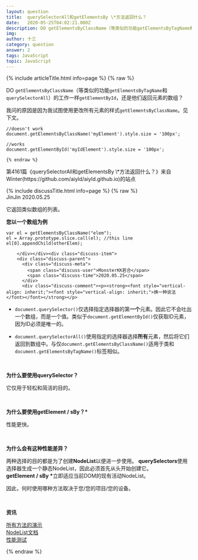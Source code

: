```yaml
---
layout: question
title:  querySelectorAll和getElementsBy \*方法返回什么？
date:   2020-05-25T04:02:21.000Z
description: DO getElementsByClassName（等类似的功能getElementsByTagName和querySelectorAll）的工作一样ge...
img: 
author: 十三
category: question
answer: 2
tags: JavaScript
topic: JavaScript
---
```

<div class="article-root">
  <div class="article">
    {% include articleTitle.html info=page %}
    {% raw %}
    <div class="article-content"><p><font style="vertical-align: inherit;"><font style="vertical-align: inherit;">DO </font></font><code>getElementsByClassName</code><font style="vertical-align: inherit;"><font style="vertical-align: inherit;">（等类似的功能</font></font><code>getElementsByTagName</code><font style="vertical-align: inherit;"><font style="vertical-align: inherit;">和</font></font><code>querySelectorAll</code><font style="vertical-align: inherit;"><font style="vertical-align: inherit;">）的工作一样</font></font><code>getElementById</code><font style="vertical-align: inherit;"><font style="vertical-align: inherit;">，还是他们返回元素的数组？</font></font></p>

<p><font style="vertical-align: inherit;"><font style="vertical-align: inherit;">我问的原因是因为我试图使用更改所有元素的样式</font></font><code>getElementsByClassName</code><font style="vertical-align: inherit;"><font style="vertical-align: inherit;">。</font><font style="vertical-align: inherit;">见下文。</font></font></p>

<pre class="lang-js prettyprint prettyprinted" style=""><code><span class="com">//doesn't work</span><span class="pln">
document</span><span class="pun">.</span><span class="pln">getElementsByClassName</span><span class="pun">(</span><span class="str">'myElement'</span><span class="pun">).</span><span class="pln">style</span><span class="pun">.</span><span class="pln">size </span><span class="pun">=</span><span class="pln"> </span><span class="str">'100px'</span><span class="pun">;</span><span class="pln">

</span><span class="com">//works</span><span class="pln">
document</span><span class="pun">.</span><span class="pln">getElementById</span><span class="pun">(</span><span class="str">'myIdElement'</span><span class="pun">).</span><span class="pln">style</span><span class="pun">.</span><span class="pln">size </span><span class="pun">=</span><span class="pln"> </span><span class="str">'100px'</span><span class="pun">;</span></code></pre></div>
    {% endraw %}
  </div>
  <p class="winter_mark">第4161篇《querySelectorAll和getElementsBy \*方法返回什么？》来自Winter(https://github.com/aiyld/aiyld.github.io)的站点</p>
  <div class="discuss-wrapper">
    {% include discussTitle.html info=page %}
    {% raw %}
    <div class="discuss-item">
        <div class="discuss-parent">
          <div class="discuss-meta">
            <span class="discuss-user">JinJin</span>
            <span class="discuss-time">2020.05.25</span>
          </div>
          <div class="discuss-comment"><p><font style="vertical-align: inherit;"><font style="vertical-align: inherit;">它返回类似数组的列表。</font></font></p>

<p><strong><font style="vertical-align: inherit;"><font style="vertical-align: inherit;">您以一个数组为例</font></font></strong></p>

<pre class="lang-js prettyprint prettyprinted" style=""><code><span class="kwd">var</span><span class="pln"> el </span><span class="pun">=</span><span class="pln"> getElementsByClassName</span><span class="pun">(</span><span class="str">"elem"</span><span class="pun">);</span><span class="pln">
el </span><span class="pun">=</span><span class="pln"> </span><span class="typ">Array</span><span class="pun">.</span><span class="pln">prototype</span><span class="pun">.</span><span class="pln">slice</span><span class="pun">.</span><span class="pln">call</span><span class="pun">(</span><span class="pln">el</span><span class="pun">);</span><span class="pln"> </span><span class="com">//this line</span><span class="pln">
el</span><span class="pun">[</span><span class="lit">0</span><span class="pun">].</span><span class="pln">appendChild</span><span class="pun">(</span><span class="pln">otherElem</span><span class="pun">);</span><span class="pln">  </span></code></pre></div>
        </div></div><div class="discuss-item">
        <div class="discuss-parent">
          <div class="discuss-meta">
            <span class="discuss-user">MonsterKK若合</span>
            <span class="discuss-time">2020.05.25</span>
          </div>
          <div class="discuss-comment"><p><strong><font style="vertical-align: inherit;"><font style="vertical-align: inherit;">换一种说法</font></font></strong></p>

<ul>
<li><p><code>document.querySelector()</code><font style="vertical-align: inherit;"><font style="vertical-align: inherit;">仅选择</font><font style="vertical-align: inherit;">指定选择器</font><font style="vertical-align: inherit;">的第</font></font><strong><font style="vertical-align: inherit;"><font style="vertical-align: inherit;">一个</font></font></strong><font style="vertical-align: inherit;"><font style="vertical-align: inherit;">元素。</font><font style="vertical-align: inherit;">因此它不会吐出一个数组，而是一个值。</font><font style="vertical-align: inherit;">类似于</font></font><code>document.getElementById()</code><font style="vertical-align: inherit;"><font style="vertical-align: inherit;">仅获取ID元素，因为ID必须是唯一的。</font></font></p></li>
<li><p><code>document.querySelectorAll()</code><font style="vertical-align: inherit;"><font style="vertical-align: inherit;">使用指定的选择器</font><font style="vertical-align: inherit;">选择</font></font><strong><font style="vertical-align: inherit;"><font style="vertical-align: inherit;">所有</font></font></strong><font style="vertical-align: inherit;"><font style="vertical-align: inherit;">元素，然后将它们返回到数组中。</font><font style="vertical-align: inherit;">与</font><font style="vertical-align: inherit;">仅</font></font><code>document.getElementsByClassName()</code><font style="vertical-align: inherit;"><font style="vertical-align: inherit;">适用于类和</font></font><code>document.getElementsByTagName()</code><font style="vertical-align: inherit;"><font style="vertical-align: inherit;">标签</font><font style="vertical-align: inherit;">相似</font><font style="vertical-align: inherit;">。</font></font></p></li>
</ul>

<p><br></p>

<p><strong><font style="vertical-align: inherit;"><font style="vertical-align: inherit;">为什么要使用querySelector？</font></font></strong></p>

<p><font style="vertical-align: inherit;"><font style="vertical-align: inherit;">它仅用于轻松和简洁的目的。</font></font></p>

<p><br></p>

<p><strong><font style="vertical-align: inherit;"><font style="vertical-align: inherit;">为什么要使用getElement / sBy？*</font></font></strong></p>

<p><font style="vertical-align: inherit;"><font style="vertical-align: inherit;">性能更快。</font></font></p>

<p><br></p>

<p><strong><font style="vertical-align: inherit;"><font style="vertical-align: inherit;">为什么会有这种性能差异？</font></font></strong></p>

<p><font style="vertical-align: inherit;"><font style="vertical-align: inherit;">两种选择的目的都是为了创建</font></font><strong><font style="vertical-align: inherit;"><font style="vertical-align: inherit;">NodeList</font></font></strong><font style="vertical-align: inherit;"><font style="vertical-align: inherit;">以便进一步使用。 
</font></font><strong><font style="vertical-align: inherit;"><font style="vertical-align: inherit;">querySelectors</font></font></strong><font style="vertical-align: inherit;"><font style="vertical-align: inherit;">使用选择器生成一个静态NodeList，因此必须首先从头开始创建它。</font></font><br>
<strong><font style="vertical-align: inherit;"><font style="vertical-align: inherit;">getElement / sBy *</font></font></strong><font style="vertical-align: inherit;"><font style="vertical-align: inherit;">立即适应当前DOM的现有活动NodeList。</font></font></p>

<p><font style="vertical-align: inherit;"><font style="vertical-align: inherit;">因此，何时使用哪种方法取决于您/您的项目/您的设备。</font></font></p>

<p><br></p>

<p><strong><font style="vertical-align: inherit;"><font style="vertical-align: inherit;">资讯</font></font></strong></p>

<p><a href="https://jsfiddle.net/Thielicious/teu8nbd4/" rel="noreferrer"><font style="vertical-align: inherit;"><font style="vertical-align: inherit;">所有方法的演示</font></font></a><br>
<a href="https://developer.mozilla.org/en-US/docs/Web/API/NodeList" rel="noreferrer"><font style="vertical-align: inherit;"><font style="vertical-align: inherit;">NodeList文档</font></font></a><br>
<a href="https://jsperf.com/different-types-of-selecting" rel="noreferrer"><font style="vertical-align: inherit;"><font style="vertical-align: inherit;">性能测试</font></font></a></p></div>
        </div></div>
    {% endraw %}
  </div>
<div>
